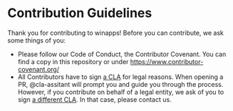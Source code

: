 # Contribution Guidelines

Thank you for contributing to winapps! Before you can contribute, we ask some things of you:

- Please follow our Code of Conduct, the Contributor Covenant. You can find a copy in this repository or under https://www.contributor-covenant.org/
- All Contributors have to sign [a CLA](https://gist.github.com/oskardotglobal/35f0a72eb45fcc7087e535561383dbc5) for legal reasons. When opening a PR, @cla-assitant will prompt you and guide you through the process. However, if you contribute on behalf of a legal entity, we ask of you to sign [a different CLA](https://gist.github.com/oskardotglobal/75a8cc056e56a439fa6a1551129ae47f). In that case, please contact us.

